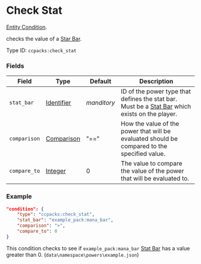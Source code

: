 # Check Stat

[Entity Condition](../entity_conditions.md).

checks the value of a [Star Bar](../power_types/stat_bar.md).

Type ID: `ccpacks:check_stat`

### Fields

Field  | Type | Default | Description
-------|------|---------|-------------
`stat_bar` | [Identifier](../data_types/identifier.md) | *manditory* | ID of the power type that defines the stat bar. Must be a [Stat Bar](../power_types/stat_bar.md) which exists on the player.
`comparison` | [Comparison](https://origins.readthedocs.io/en/latest/types/data_types/comparison/) | "==" | How the value of the power that will be evaluated should be compared to the specified value.
`compare_to` | [Integer](../data_types/integer.md) | 0 | The value to compare the value of the power that will be evaluated to.

### Example
```json
"condition": {
    "type": "ccpacks:check_stat",
    "stat_bar": "example_pack:mana_bar",
    "comparison": ">",
	"compare_to": 0
}
```
This condition checks to see if `example_pack:mana_bar` [Stat Bar](../power_types/stat_bar.md) has a value greater than 0. (`data\namespace\powers\example.json`)